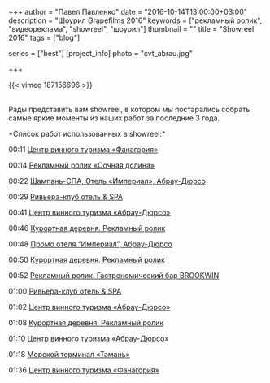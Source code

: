 +++
author = "Павел Павленко"
date = "2016-10-14T13:00:00+03:00"
description = "Шоурил Grapefilms 2016"
keywords = ["рекламный ролик", "видеореклама", "showreel", "шоурил"]
thumbnail = ""
title = "Showreel 2016"
tags = ["blog"]

series = ["best"]
[project_info]
    photo = "cvt_abrau.jpg"

+++

{{< vimeo 187156696 >}}
<p>
<br>
Рады представить вам showreel, в котором мы постарались собрать самые яркие моменты из наших работ за последние 3 года.
</p>
<p>
*Список работ использованных в showreel:*

00:11 [Центр винного туризма «Фанагория»](https://grapefilms.pro/portfolio/videoreklama_fanagoria.html)

00:14 [Рекламный ролик «Сочная долина»](https://grapefilms.pro/portfolio/videoreklama_sochnaya_dolina.html)

00:22 [Шампань-СПА, Отель «Империал», Абрау-Дюрсо](https://grapefilms.pro/portfolio/inforolik_abrau_shampan_spa.html)

00:29 [Ривьера-клуб отель & SPA](https://grapefilms.pro/portfolio/videoreklama_riviera_anapa.html)

00:41 [Центр винного туризма «Абрау-Дюрсо»](https://grapefilms.pro/portfolio/inforolik_cvt_abrau.html)

00:46 [Курортная деревня. Рекламный ролик](https://grapefilms.pro/portfolio/videoreklama_kurortnaya_derevnya.html)

00:48 [Промо отеля “Империал”, Абрау-Дюрсо](https://grapefilms.pro/portfolio/promorolik_abrau_imperial.html)

00:50 [Курортная деревня. Рекламный ролик](https://grapefilms.pro/portfolio/videoreklama_kurortnaya_derevnya.html)

00:52 [Рекламный ролик. Гастрономический бар BROOKWIN](https://grapefilms.pro/portfolio/videoreklama_brookwin.html)

01:00 [Ривьера-клуб отель & SPA](https://grapefilms.pro/portfolio/videoreklama_riviera_anapa.html)

01:02 [Центр винного туризма «Абрау-Дюрсо»](https://grapefilms.pro/portfolio/inforolik_cvt_abrau.html)

01:08 [Курортная деревня. Рекламный ролик](https://grapefilms.pro/portfolio/videoreklama_kurortnaya_derevnya.html)

01:10 [Центр винного туризма «Абрау-Дюрсо»](https://grapefilms.pro/portfolio/inforolik_cvt_abrau.html)

01:18 [Морской терминал «Тамань»](https://grapefilms.pro/portfolio/promovideo_mtt.html)

01:36 [Центр винного туризма «Фанагория»](https://grapefilms.pro/portfolio/videoreklama_fanagoria.html)

</p>